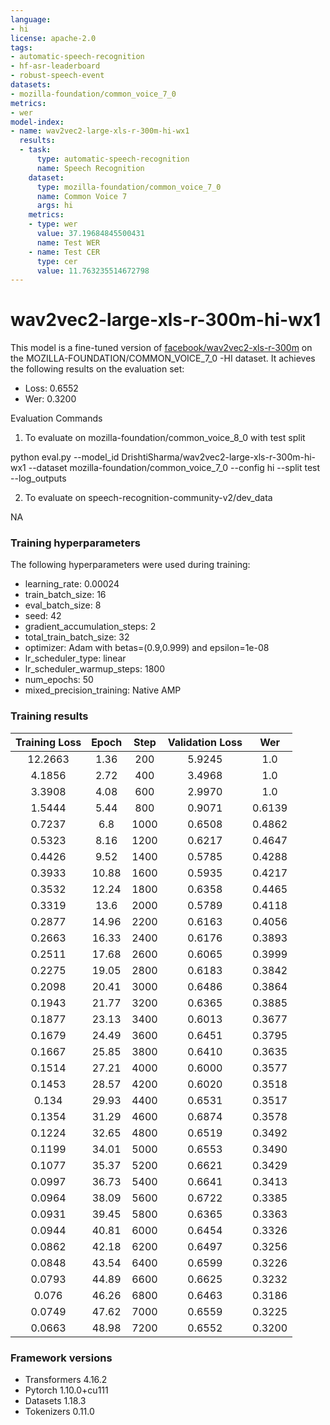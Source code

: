 ```yaml
---
language:
- hi
license: apache-2.0
tags:
- automatic-speech-recognition
- hf-asr-leaderboard
- robust-speech-event
datasets:
- mozilla-foundation/common_voice_7_0
metrics:
- wer
model-index:
- name: wav2vec2-large-xls-r-300m-hi-wx1
  results:
  - task:
      type: automatic-speech-recognition
      name: Speech Recognition
    dataset:
      type: mozilla-foundation/common_voice_7_0
      name: Common Voice 7
      args: hi
    metrics:
    - type: wer
      value: 37.19684845500431
      name: Test WER
    - name: Test CER
      type: cer
      value: 11.763235514672798
---
```


<!-- This model card has been generated automatically according to the information the Trainer had access to. You
should probably proofread and complete it, then remove this comment. -->

# wav2vec2-large-xls-r-300m-hi-wx1

This model is a fine-tuned version of [facebook/wav2vec2-xls-r-300m](https://huggingface.co/facebook/wav2vec2-xls-r-300m) on the MOZILLA-FOUNDATION/COMMON_VOICE_7_0 -HI dataset.
It achieves the following results on the evaluation set:
- Loss: 0.6552
- Wer: 0.3200

Evaluation Commands

1. To evaluate on mozilla-foundation/common_voice_8_0 with test split

python eval.py --model_id DrishtiSharma/wav2vec2-large-xls-r-300m-hi-wx1 --dataset mozilla-foundation/common_voice_7_0 --config hi --split test --log_outputs

2. To evaluate on speech-recognition-community-v2/dev_data

NA

### Training hyperparameters

The following hyperparameters were used during training:
- learning_rate: 0.00024
- train_batch_size: 16
- eval_batch_size: 8
- seed: 42
- gradient_accumulation_steps: 2
- total_train_batch_size: 32
- optimizer: Adam with betas=(0.9,0.999) and epsilon=1e-08
- lr_scheduler_type: linear
- lr_scheduler_warmup_steps: 1800
- num_epochs: 50
- mixed_precision_training: Native AMP

### Training results

| Training Loss | Epoch | Step | Validation Loss | Wer    |
|:-------------:|:-----:|:----:|:---------------:|:------:|
| 12.2663       | 1.36  | 200  | 5.9245          | 1.0    |
| 4.1856        | 2.72  | 400  | 3.4968          | 1.0    |
| 3.3908        | 4.08  | 600  | 2.9970          | 1.0    |
| 1.5444        | 5.44  | 800  | 0.9071          | 0.6139 |
| 0.7237        | 6.8   | 1000 | 0.6508          | 0.4862 |
| 0.5323        | 8.16  | 1200 | 0.6217          | 0.4647 |
| 0.4426        | 9.52  | 1400 | 0.5785          | 0.4288 |
| 0.3933        | 10.88 | 1600 | 0.5935          | 0.4217 |
| 0.3532        | 12.24 | 1800 | 0.6358          | 0.4465 |
| 0.3319        | 13.6  | 2000 | 0.5789          | 0.4118 |
| 0.2877        | 14.96 | 2200 | 0.6163          | 0.4056 |
| 0.2663        | 16.33 | 2400 | 0.6176          | 0.3893 |
| 0.2511        | 17.68 | 2600 | 0.6065          | 0.3999 |
| 0.2275        | 19.05 | 2800 | 0.6183          | 0.3842 |
| 0.2098        | 20.41 | 3000 | 0.6486          | 0.3864 |
| 0.1943        | 21.77 | 3200 | 0.6365          | 0.3885 |
| 0.1877        | 23.13 | 3400 | 0.6013          | 0.3677 |
| 0.1679        | 24.49 | 3600 | 0.6451          | 0.3795 |
| 0.1667        | 25.85 | 3800 | 0.6410          | 0.3635 |
| 0.1514        | 27.21 | 4000 | 0.6000          | 0.3577 |
| 0.1453        | 28.57 | 4200 | 0.6020          | 0.3518 |
| 0.134         | 29.93 | 4400 | 0.6531          | 0.3517 |
| 0.1354        | 31.29 | 4600 | 0.6874          | 0.3578 |
| 0.1224        | 32.65 | 4800 | 0.6519          | 0.3492 |
| 0.1199        | 34.01 | 5000 | 0.6553          | 0.3490 |
| 0.1077        | 35.37 | 5200 | 0.6621          | 0.3429 |
| 0.0997        | 36.73 | 5400 | 0.6641          | 0.3413 |
| 0.0964        | 38.09 | 5600 | 0.6722          | 0.3385 |
| 0.0931        | 39.45 | 5800 | 0.6365          | 0.3363 |
| 0.0944        | 40.81 | 6000 | 0.6454          | 0.3326 |
| 0.0862        | 42.18 | 6200 | 0.6497          | 0.3256 |
| 0.0848        | 43.54 | 6400 | 0.6599          | 0.3226 |
| 0.0793        | 44.89 | 6600 | 0.6625          | 0.3232 |
| 0.076         | 46.26 | 6800 | 0.6463          | 0.3186 |
| 0.0749        | 47.62 | 7000 | 0.6559          | 0.3225 |
| 0.0663        | 48.98 | 7200 | 0.6552          | 0.3200 |


### Framework versions

- Transformers 4.16.2
- Pytorch 1.10.0+cu111
- Datasets 1.18.3
- Tokenizers 0.11.0
